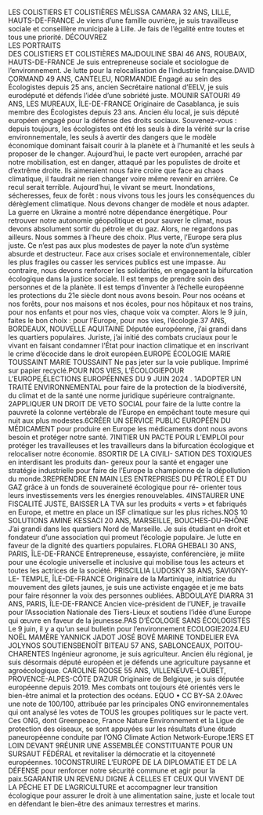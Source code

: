 LES COLISTIERS 
ET COLISTIÈRES
MÉLISSA CAMARA
32 ANS, LILLE, 
HAUTS-DE-FRANCE
Je viens d’une famille 
ouvrière, je suis travailleuse 
sociale et conseillère 
municipale à Lille. Je fais de 
l’égalité entre toutes et tous 
une priorité.
DÉCOUVREZ  
LES PORTRAITS  
DES COLISTIERS 
ET COLISTIÈRES
MAJDOULINE SBAI
46 ANS, ROUBAIX, 
HAUTS-DE-FRANCE
Je suis entrepreneuse 
sociale et sociologue de 
l’environnement. Je lutte 
pour la relocalisation de 
l’industrie française.DAVID CORMAND
49 ANS, CANTELEU, 
NORMANDIE
Engagé au sein des 
Écologistes depuis 25 ans, 
ancien Secrétaire national 
d’EELV, je suis eurodéputé 
et défends l’idée d’une 
sobriété juste.
MOUNIR SATOURI
49 ANS, LES MUREAUX, 
ÎLE-DE-FRANCE
Originaire de Casablanca, 
je suis membre des 
Écologistes depuis 23 ans. 
Ancien élu local, je suis 
député européen engagé 
pour la défense des droits 
sociaux.
Souvenez-vous : depuis toujours, les écologistes ont été les seuls à dire 
la vérité sur la crise environnementale, les seuls à avertir des dangers 
que le modèle économique dominant faisait courir à la planète et à 
l’humanité et les seuls à proposer de le changer.
Aujourd’hui, le pacte vert européen, arraché par notre mobilisation, 
est en danger, attaqué par les populistes de droite et d’extrême droite. 
Ils aimeraient nous faire croire que face au chaos climatique, il faudrait 
ne rien changer voire même revenir en arrière.
Ce recul serait terrible.
Aujourd’hui, le vivant se meurt. Inondations, sécheresses, feux de 
forêt : nous vivons tous les jours les conséquences du dérèglement 
climatique. Nous devons changer de modèle et nous adapter.
La guerre en Ukraine a montré notre dépendance énergétique. Pour 
retrouver notre autonomie géopolitique et pour sauver le climat, nous 
devons absolument sortir du pétrole et du gaz.
Alors, ne regardons pas ailleurs. Nous sommes à l’heure des choix. 
Plus verte, l’Europe sera plus juste.
Ce n’est pas aux plus modestes de payer la note d’un système absurde 
et destructeur. Face aux crises sociale et environnementale, cibler les 
plus fragiles ou casser les services publics est une impasse.
Au contraire, nous devons renforcer les solidarités, en engageant la 
bifurcation écologique dans la justice sociale.
Il est temps de prendre soin des personnes et de la planète.
Il est temps d’inventer à l’échelle européenne les protections du 
21e siècle dont nous avons besoin.
Pour nos océans et nos forêts, pour nos maisons et nos écoles, pour 
nos hôpitaux et nos trains, pour nos enfants et pour nos vies, chaque 
voix va compter.
Alors le 9 juin, faites le bon choix : pour l’Europe, pour nos vies, 
l’écologie.37 ANS, BORDEAUX, NOUVELLE AQUITAINE
Députée européenne, j’ai grandi dans les quartiers populaires. 
Juriste, j’ai initié des combats cruciaux pour le vivant en faisant 
condamner l’État pour inaction climatique et en inscrivant le 
crime d’écocide dans le droit européen.EUROPE ÉCOLOGIE
MARIE TOUSSAINT
MARIE TOUSSAINT
Ne pas jeter sur la voie publique. Imprimé sur papier recyclé.POUR NOS VIES,
L’ÉCOLOGIEPOUR L’EUROPE,ÉLECTIONS EUROPÉENNES DU 9 JUIN 2024
.
1ADOPTER UN TRAITÉ 
ENVIRONNEMENTAL pour faire 
de la protection de la biodiversité, 
du climat et de la santé une norme 
juridique supérieure contraignante.
2APPLIQUER UN DROIT 
DE VETO SOCIAL pour faire 
de la lutte contre la pauvreté la 
colonne vertébrale de l’Europe 
en empêchant toute mesure 
qui nuit aux plus modestes.6CRÉER UN SERVICE 
PUBLIC EUROPÉEN 
DU MÉDICAMENT 
pour produire en Europe les 
médicaments dont nous avons 
besoin et protéger notre santé.
7INITIER UN PACTE POUR 
L’EMPLOI pour protéger les 
travailleuses et les travailleurs 
dans la bifurcation écologique 
et relocaliser notre économie.
8SORTIR DE LA CIVILI-
SATION DES TOXIQUES 
en interdisant les produits dan-
gereux pour la santé et engager 
une stratégie industrielle pour 
faire de l’Europe la championne 
de la dépollution du monde.3REPRENDRE EN MAIN LES 
ENTREPRISES DU PÉTROLE 
ET DU GAZ grâce à un fonds de 
souveraineté écologique pour ré-
orienter tous leurs investissements 
vers les énergies renouvelables.
4INSTAURER UNE FISCALITÉ 
JUSTE, BAISSER LA TVA sur 
les produits « verts » et fabriqués 
en Europe, et mettre en place un 
ISF climatique sur les plus riches.NOS 10 SOLUTIONS
AMINE KESSACI
20 ANS, MARSEILLE, 
BOUCHES-DU-RHÔNE
J’ai grandi dans les quartiers 
Nord de Marseille. Je suis 
étudiant en droit et fondateur 
d’une association qui promeut 
l’écologie populaire. Je lutte 
en faveur de la dignité des 
quartiers populaires.
FLORA GHEBALI
30 ANS, PARIS, ÎLE-DE-FRANCE 
Entrepreneuse, essayiste, 
conférencière, je milite pour 
une écologie universelle et 
inclusive qui mobilise tous les 
acteurs et toutes les actrices 
de la société.
PRISCILLIA LUDOSKY
38 ANS, SAVIGNY-LE-
TEMPLE, ÎLE-DE-FRANCE
Originaire de la Martinique, 
initiatrice du mouvement 
des gilets jaunes, je suis une 
activiste engagée et je me bats 
pour faire résonner la voix des 
personnes oubliées.
ABDOULAYE DIARRA
31 ANS, PARIS, ÎLE-DE-FRANCE
Ancien vice-président de 
l’UNEF, je travaille pour 
l’Association Nationale des 
Tiers-Lieux et soutiens l’idée 
d’une Europe qui œuvre en 
faveur de la jeunesse.PAS D’ÉCOLOGIE SANS ÉCOLOGISTES
Le 9 juin, il y a qu’un seul bulletin pour l’environnement
ECOLOGIE2024.EU
NOËL
MAMÈRE
YANNICK 
JADOT
JOSÉ 
BOVÉ
MARINE 
TONDELIER
EVA
JOLYNOS SOUTIENSBENOÎT BITEAU
57 ANS, SABLONCEAUX, 
POITOU-CHARENTES
Ingénieur agronome, je 
suis agriculteur. Ancien élu 
régional, je suis désormais 
député européen et je 
défends une agriculture 
paysanne et agroécologique.
CAROLINE ROOSE
55 ANS, VILLENEUVE-LOUBET, 
PROVENCE-ALPES-CÔTE D’AZUR
Originaire de Belgique, je 
suis députée européenne 
depuis 2019. Mes combats 
ont toujours été orientés 
vers le bien-être animal et la 
protection des océans.
EQUO • CC BY-SA 2.0Avec une note de 100/100, attribuée par les principales ONG environnementales qui 
ont analysé les votes de TOUS les groupes politiques sur le pacte vert. Ces ONG, dont 
Greenpeace, France Nature Environnement et la Ligue de protection des oiseaux, 
se sont appuyées sur les résultats d’une étude paneuropéenne conduite par l’ONG 
Climate Action Network-Europe.1ERS ET LOIN DEVANT
9RÉUNIR UNE ASSEMBLÉE 
CONSTITUANTE POUR 
UN SURSAUT FÉDÉRAL
et revitaliser la démocratie
et la citoyenneté européennes.
10CONSTRUIRE L’EUROPE 
DE LA DIPLOMATIE 
ET DE LA DÉFENSE 
pour renforcer notre sécurité 
commune et agir pour la paix.5GARANTIR UN REVENU 
DIGNE À CELLES ET CEUX 
QUI VIVENT DE LA PÊCHE 
ET DE L’AGRICULTURE 
et accompagner leur transition 
écologique pour assurer le droit 
à une alimentation saine, juste et 
locale tout en défendant le bien-être 
des animaux terrestres et marins.
